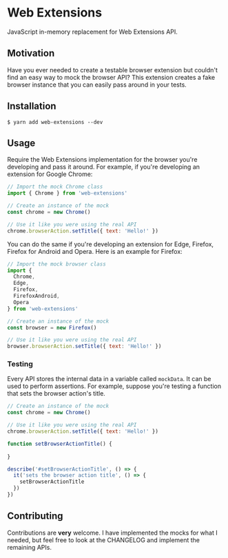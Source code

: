 # Web Extensions
JavaScript in-memory replacement for Web Extensions API.

## Motivation
Have you ever needed to create a testable browser extension but couldn't find an easy way to mock the browser API? This
extension creates a fake browser instance that you can easily pass around in your tests.

## Installation

    $ yarn add web-extensions --dev
    
## Usage
Require the Web Extensions implementation for the browser you're developing and pass it around. For example, if you're
developing an extension for Google Chrome:

```javascript
// Import the mock Chrome class
import { Chrome } from 'web-extensions'

// Create an instance of the mock
const chrome = new Chrome()

// Use it like you were using the real API
chrome.browserAction.setTitle({ text: 'Hello!' })
```

You can do the same if you're developing an extension for Edge, Firefox, Firefox for Android and Opera. Here is
an example for Firefox:

```javascript
// Import the mock browser class
import {
  Chrome,
  Edge,
  Firefox,
  FirefoxAndroid,
  Opera
} from 'web-extensions'

// Create an instance of the mock
const browser = new Firefox()

// Use it like you were using the real API
browser.browserAction.setTitle({ text: 'Hello!' })
```

### Testing
Every API stores the internal data in a variable called `mockData`. It can be used to perform assertions. For example,
suppose you're testing a function that sets the browser action's title.

```javascript
// Create an instance of the mock
const chrome = new Chrome()

// Use it like you were using the real API
chrome.browserAction.setTitle({ text: 'Hello!' })

function setBrowserActionTitle() {
  
}

describe('#setBrowserActionTitle', () => {
  it('sets the browser action title', () => {
    setBrowserActionTitle
  })
})
```

## Contributing
Contributions are __very__ welcome. I have implemented the mocks for what I needed, but feel free to look at the
CHANGELOG and implement the remaining APIs.
